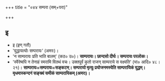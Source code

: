 +++
title = "०४४ सम्परा (सम्+परा)"

+++

## इ
- इ (इण् गतौ)
- 'युद्धायत्योः सम्परायः' (अमरः)।
- 'न साम्परायः प्रति भाति बालम्' (कठ० उ०)। **साम्परायः। छान्दसो दीर्घः। सम्परायः परलोकः।**
- 'स्वैरेष्वपि न तेनाहं स्मरामि वितथं वचः। उक्तपूर्वं कुतो राजन् साम्पराये स वक्ष्यति' (भा० आदि० ४८।२१)। **साम्परायः=सम्परायः=सङ्कटम्। सम्परायो मृत्युः प्रयोजनमस्येति साम्परायिकं युद्धम्। मृधमास्कन्दनं सङ्ख्यं समीकं साम्परायिकम् (अमरः)।**
